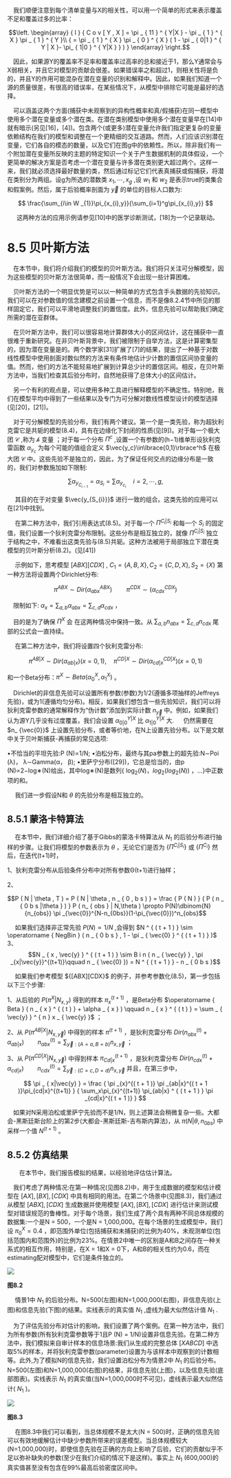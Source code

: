 ​      &emsp;我们顺便注意到每个清单变量与X的相关性，可以用一个简单的形式来表示覆盖不足和覆盖过多的比率：

$$\left. \begin{array}  { l  }  { C o v [ Y , X ] = \pi _ { 11 } ^ { Y|X } - \pi _ { 1 } ^ { X } \pi _ { 1 } ^ { Y }\\ { = \pi _ { 1 } ^ { X } \pi _ { 0 } ^ { X } ( 1 - \pi _ { 0|1 } ^ { Y | X }- \pi_  { 1|0 } ^ { Y|X } } ) } \end{array} \right.$$ 

​        &emsp;因此，如果源Y的覆盖率不足率和覆盖率过高率的总和接近于1，那么Y通常会与X弱相关，并且它对模型的贡献会很差。如果错误率之和超过1，则相关性将是负的，并且Y的作用可能混杂在潜在变量的识别和解释中。因此，如果我们知道一个源的质量很差，有很高的错误率，在某些情况下，从模型中排除它可能是最好的选择。

​        &emsp;可以涵盖这两个方面(捕获中未观察到的异构性概率和真/假捕获)在同一模型中使用多个潜在变量或多个潜在类。在潜在类别模型中使用多个潜在变量早在[14]中就有暗示(另见[16]，[4])。包含两个(或更多)潜在变量允许我们指定更复杂的变量依赖结构在我们的模型和调整在一个更精细的交互道路。然而，人们应该识别潜在变量，它们各自的模态的数量，以及它们在图g中的依赖性。所以，除非我们有一个附加潜在变量所反映的主题的特定知识一个关于产生数据机制的具体假设，一个更简单的解决方案是否考虑一个潜在变量与许多潜在类别更大超过两个。这样一来，我们就必须选择最好数量的类，然后通过标记它们代表真捕获或假捕获，将潜在类别分为两组。设g为所选的潜数类 $x_1,\cdots,x_g$ ,设 $w_1$ 和 $w_2$ 是表示true的类集合和假案例。然后，属于后验概率剖面为 $\vec{y}$ 的单位的目标人口数为:

$$ \frac{\sum_{i\in W _{1}}\pi_{x_{i},y}}{\sum_{i=1}^g\pi_{x_{i},y}} $$ 

​       &emsp; 这两种方法的应用示例请参见[10]中的医学诊断测试，[18]为一个记录联动。

# 8.5 贝叶斯方法

​        &emsp;在本节中，我们将介绍我们的模型的贝叶斯方法。我们将只关注可分解模型，因为这些模型的贝叶斯方法很简单，而一般情况下会出现一些计算困难。

​        &emsp;贝叶斯方法的一个明显优势是可以以一种简单的方式包含手头数据的先验知识。我们可以在对参数值的信念建模之前设置一个信息，而不是像8.2.4节中所见的那样固定它，我们可以平滑地调整我们的置信度。此外，信息先验可以帮助我们确定所需的潜在亚群体。

​        &emsp;在贝叶斯方法中，我们可以很容易地计算群体大小的区间估计，这在捕获中一直很难于重新研究。在非贝叶斯背景中，我们被限制于自举方法，这是计算密集型的，因为潜在变量是的。两个数学家[31]扩展了[7]的结果，提出了一种基于对数线性模型中使用剖面对数似然的方法来有条件地估计少计数的置信区间协变量的值。然而，他们的方法不能轻易地扩展到计算总少计的置信区间。相反，在贝叶斯方法中，当我们检查其后验分布时，自然地获得了总体大小的区间估计。

​        &emsp;另一个有利的观点是，可以使用多种工具进行解释模型的不确定性。特别地，我们在模型平均中得到了一些结果以及专门为可分解对数线性模型设计的模型选择(见[20]，[21])。

​         &emsp;对于可分解模型的先验分布，我们有两个建议。第一个是一类先验，称为超狄利克雷它是共轭的模型(8.4)，具有在边缘化下封闭的性质(见[9])。对于每一个极大团 $\mathcal C$ ,称为 $\mathcal h$ 变量 ；对于每一个分布 $Π^c$ ,设置一个有参数的(h−1)维单形设狄利克雷函数 $\alpha_{y_c}$ 为每个可能的值组合定义 $\vec{y_c}\in\lbrace{0,1}\rbrace^h$ 在极大团 $\mathcal C$ 中。这些先验不是独立的，因此，为了保证任何交点的边缘分布是一致的，我们对参数施加如下限制:
 
 $$ \sum\alpha_{y_{C_{i-1}}}=\alpha_{S_{{i}}}=\sum\alpha_{y_{c_ {i}}}\quad i = 2 ,\cdots,g, $$
 
​         &emsp;其目的在于对变量 $\vec{y_{S_{i}}}$ 进行一致的组合。这类先验的应用可以在[21]中找到。   

​        &emsp;在第二种方法中，我们引用表达式(8.5)。对于每一个 $Π^{C_i|S_i}$ 和每一个 $S_i$ 的固定值，我们设置一个狄利克雷分布限制。这些分布是相互独立的，就像 $Π^{C_i|S_i}$ 独立于结构之中，不难看出这类先验与(8.5)共轭。这种方法被用于局部独立下潜在类模型的贝叶斯分析(8.2)。(见[41])

​        &emsp;示例如下，思考模型 ${[ABX][CDX]}$ , $C_1 = \{A,B,X\},C_2=\{C,D,X\},S_2=\{X\}$ 第一种方法将设置两个Dirichlet分布:

$$\pi ^ { A B X } \sim D i r ( \alpha _ { a b x } ^ { A B X } ) \quad  \quad \pi ^ { C D X } \sim  ( \alpha _ { c d x } ^ { C D X } )$$

 &emsp;限制如下: $\alpha _ { x } = \sum _ { a , b } \alpha _ { a b x } = \sum _ { c , d } \alpha _ { c d x }$ ，
 
 &emsp;目的是为了确保 $Π^X$ 会 在这两种情况中保持一致。从 $\sum _ { a , b } n _ { a b x } = \sum _ { c , d } n _ { c d x }$ 尾部的公式会一直持续。

​        &emsp;在第二种方法中，我们将设置四个狄利克雷分布:

$$\pi ^ { A B | X } \sim D i r ( \alpha _ { a b | x } ) ( x = 0 , 1 ) , \quad \pi ^ { C D | X } \sim Dir (\alpha_ { cd|x } ^ {C D | X }  ) ( x = 0 , 1 )$$

和一个Beta分布：$\pi ^ { X } \sim B e t a ( \alpha _ { 0 } ^ { X } , \alpha _ { 1 } ^ { X } )$ 。

​        &emsp;Dirichlet的非信息先验可以设置所有参数(参数)为1/2(遵循多项抽样的Jeffreys先验)，或为1(遵循均匀分布)。相反，如果我们想包含一些先验知识，我们可以将狄利克雷参数的通常解释作为“伪计数”添加到实际计数 $n_{\vec{y}}$ 中。例如，如果我们认为源Y几乎没有过度覆盖，我们会设置 $\alpha_{0|0}^{Y|X}$ 比 $\alpha _ {1|0}^{Y|X}$ 大.
​        &emsp;仍然需要在 $n_ {\vec{0}}$ 上设置先验分布，或者等价地，在N上设置先验分布。以下是文献中关于贝叶斯捕获-再捕获的常见选项:

•不恰当的平坦先验:P (N)∝1/N;
•泊松分布，最终与其pa参数上的超先验:N∼Poi (λ)， λ∼Gamma(α， β);
•里萨宁分布([29])，它总是恰当的，由p (N)∝2−log∗(N)给出，其中log∗(N)是数列{ $\log_2(N)，log_2(log_2(N))$ ，…}中正数项的和。

​        &emsp;我们进一步假设N和 $\theta$  的先验分布是相互独立的。

## 8.5.1 蒙洛卡特算法

​        &emsp;在本节中，我们详细介绍了基于Gibbs的蒙洛卡特算法从 $N_1$ 的后验分布进行抽样的步骤。让我们将模型的参数表示为 $\theta$ ，无论它们是否为 $\{Π^{C_i|S_i}\}$ 或 $\{Π^{C_i}\}$ 然后，在迭代(t+1)时，

1、狄利克雷分布从后验条件分布中对所有参数Θ(t+1)进行抽样；

2、

$$P ( N | \theta , T ) = P ( N | \theta , n _ { 0 , b s ) } = \frac { P ( N ) } { P ( n _ { 0  b s |\theta } ) } P ( n_ { obs } | N,\theta ) \propto  P(N)\dbinom{N}{n_{obs}} \pi _{\vec{0}}^{N-n_{0bs}}(1-\pi_{\vec{0}})^n_{obs}$$ 

​         &emsp;如果我们选择非正常先验 $P(N)\propto 1/N$ ,会得到 $N ^ { ( t + 1 ) } \sim \operatorname { NegBin } ( n _ { 0 b s } , 1 - \pi _ { \vec{0} } ^ { ( t + 1 ) } )$ 
3、
$$N _ { x , \vec{y} } ^ { ( t + 1 ) } \sim B i n ( n _ { \vec{y} } , \pi _{x|\vec{y}}^{(t+1)}\qquad n _ { \vec{0} }) = N ^ { ( t + 1 ) } - n _ { 0 b s }$$

 &emsp; 如果我们参考模型 $\{[ABX][CDX}$ 的例子，并参考参数化(8.5)，第一步包括以下三个步骤:

1、从后验的 $P ( \pi ^ { X } | N _ { x , y } )$ 得到的样本 $\pi _ { x } ^ { ( t + 1 ) }$ ，是Beta分布 $\operatorname { Beta } ( n _ { x } ^ { ( t ) } + \alpha _ { x } ) \qquad n _ { x } ^ { ( t ) } = \sum _ { \vec{y} } ^ { n } x _ { \vec{y} }$ ；

2、从 $P( \pi ^ { A B | X } | N _ { x , \vec{y} } )$ 中得到的样本 $\pi ^ { ( t + 1 ) }$ ，是狄利克雷分布 $Dir( n _ { a b x }^{(t)} + \alpha _ { a b| x } ) \qquad n_{abx} ^ { ( t ) } = \sum _ {\vec{y}:(A=a,B=b)}n_{x,\vec{y}}$ ；

3、从 $P ( \pi ^ { C D | X } | N _ { x , \vec{y} } )$ 中得到样本 $\pi _ { C d|x } ^ { ( t + 1 ) }$ ，是狄利克雷分布 $D i r ( n _ { c d x }^{(t)} + \alpha _ { c d |x } ) \qquad n _{cdx}^ { ( t ) } = \sum _ {\vec{y}:(C=c,D=d) } n _ { x ,\vec{y} }$ 并且，在第三步中，

$$
\pi _ { x|\vec{y} } = \frac { \pi _{x}^{( t + 1 )} \pi _{ab|x}^{( t + 1 )}\pi_{cd|x}^{(t+1)} } { \sum_x\pi_{x}^{(t+1)} \pi_{ab|x} ^ { ( t + 1 ) } \pi _{cd|x}^{( t + 1 )} }
$$

​         &emsp;如果对N采用泊松或里萨宁先验而不是1/N，则上述算法会稍微复杂一些。大都会-黑斯廷斯台阶上的第2步(大都会-黑斯廷斯-吉布斯内算法)，从 $\pi ( N | \theta , n _ { 0 b s } )$ 中采样一个值 $N ^ { ( t + 1 ) }$ 。 

## 8.5.2 仿真结果

  &emsp;&emsp;在本节中，我们报告模拟的结果，以经验地评估估计算法。

​         &emsp;我们考虑了两种情况:在第一种情况(见图8.2)中，用于生成数据的模型和估计模型在 $[ A X ] , [ B X ] , [ C D X ]$ 中具有相同的用法。在第二个场景中(见图8.3)，我们通过从模型 $[ A B X ] , [ C D X ]$ 生成数据并使用模型 $[ A X ] , [ B X ] , [ C D X ]$ 进行估计来测试模型对错误规范的鲁棒性。对于每个场景，我们生成了两个具有两种不同总体规模的数据集:一个是N = 500，一个是N = 1,000,000。在每个场景的生成模型中，我们设 $\pi _ { 0 } ^ { X } = 0.4$ ，即范围外单位(包括捕获和未捕获)的比例为40%，未观测单位(包括范围内和范围外)的比例为23%。在情景2中唯一的区别是A和B之间存在一种关系式的相互作用，特别是，在X = 1和X = 0下，A和B的相关性约为0.6，而在estimating配对模型中，它们是条件独立的。

![](D:\bigdata21\tupian.png)

**图8.2**

​         &emsp;情景1中 $N_1$ 的后验分布。N=500(左图)和N=1,000,000(右图)，非信息先验(上图)和信息先验(下图)的结果。实线表示的真实值 $N_1$ ,虚线为最大似然估计值 $N_1$ .

​         &emsp;为了评估先验分布对估计的影响，我们设置了两个案例。在第一种方法中，我们为所有参数(所有狄利克雷参数等于1且P (N) = 1/N)设置非信息先验。在第二种方法中，我们模拟来自审计样本的信息场景:我们从生成的完整总体 $[ X A B C D ]$ 中选取5%的样本，并将狄利克雷参数(parameter)设置为与该样本中观察到的计数相等。此外,为了模拟N的信息先验，我们设置泊松分布为情景2中 $N_1$ 的后验分布。N=500(左图)和N=1,000,000(右图)的结果，非信息先验(上图)，以及信息先验(底部图表)。实线表示 $N_1$ 的真实值(当N=1,000,000时不可见)，虚线表示最大似然估计( $N_1$ )。

![](D:\bigdata21\微信图片_20230329204824.png)

**图8.3**

​        &emsp;在图8.3中我们可以看到，当总体规模不是太大(N = 500)时，正确的信息先验可以有效地缓解估计中缺少参数所带来的误差模型。当总体规模较大(N=1,000,000)时，即使信息先验在正确的方向上影响了后验，它们的贡献似乎不足以弥补缺失的参数(至少在我们介绍的情况下是这样)。事实上 $N_1$ (600,000)的真实值甚至没有包含在99%最高后验密度区间中。
